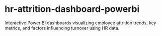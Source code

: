 # hr-attrition-dashboard-powerbi
Interactive Power BI dashboards visualizing employee attrition trends, key metrics, and factors influencing turnover using HR data.
